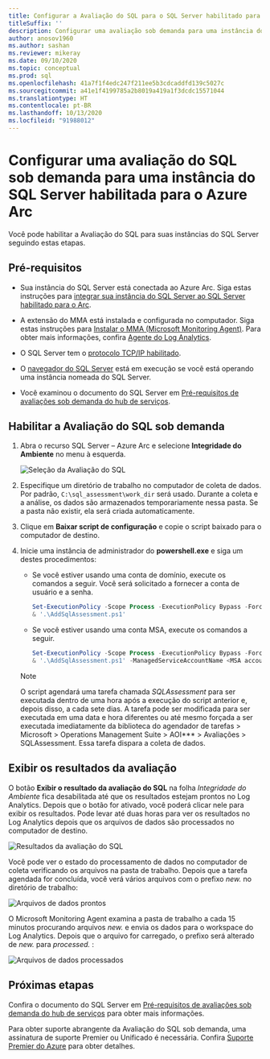 ```yaml
---
title: Configurar a Avaliação do SQL para o SQL Server habilitado para o Azure Arc
titleSuffix: ''
description: Configurar uma avaliação sob demanda para uma instância do SQL Server habilitada para o Azure Arc
author: anosov1960
ms.author: sashan
ms.reviewer: mikeray
ms.date: 09/10/2020
ms.topic: conceptual
ms.prod: sql
ms.openlocfilehash: 41a7f1f4edc247f211ee5b3cdcaddfd139c5027c
ms.sourcegitcommit: a41e1f4199785a2b8019a419a1f3dcdc15571044
ms.translationtype: HT
ms.contentlocale: pt-BR
ms.lasthandoff: 10/13/2020
ms.locfileid: "91988012"
---
```

# <a name="configure-on-demand-sql-assessment-for-azure-arc-enabled-sql-server-instance"></a>Configurar uma avaliação do SQL sob demanda para uma instância do SQL Server habilitada para o Azure Arc

Você pode habilitar a Avaliação do SQL para suas instâncias do SQL Server seguindo estas etapas.

## <a name="prerequisites"></a>Pré-requisitos

* Sua instância do SQL Server está conectada ao Azure Arc. Siga estas instruções para [integrar sua instância do SQL Server ao SQL Server habilitado para o Arc](connect.md).

* A extensão do MMA está instalada e configurada no computador. Siga estas instruções para [Instalar o MMA (Microsoft Monitoring Agent)](configure-advanced-data-security.md#install-microsoft-monitoring-agent-mma). Para obter mais informações, confira [Agente do Log Analytics](/azure/azure-monitor/platform/log-analytics-agent).

* O SQL Server tem o [protocolo TCP/IP habilitado](../../database-engine/configure-windows/enable-or-disable-a-server-network-protocol.md).

* O [navegador do SQL Server](../../tools/configuration-manager/sql-server-browser-service.md) está em execução se você está operando uma instância nomeada do SQL Server.

* Você examinou o documento do SQL Server em [Pré-requisitos de avaliações sob demanda do hub de serviços](/services-hub/health/assessment-prereq-docs#on-demand-assessment-prerequisite-documents).

## <a name="enable-on-demand-sql-assessment"></a>Habilitar a Avaliação do SQL sob demanda

1. Abra o recurso SQL Server – Azure Arc e selecione __Integridade do Ambiente__ no menu à esquerda.

   ![Seleção da Avaliação do SQL](media/assess/sql-assessment-heading-sql-server-arc.png)

1. Especifique um diretório de trabalho no computador de coleta de dados. Por padrão, `C:\sql_assessment\work_dir` será usado. Durante a coleta e a análise, os dados são armazenados temporariamente nessa pasta. Se a pasta não existir, ela será criada automaticamente.

1. Clique em __Baixar script de configuração__ e copie o script baixado para o computador de destino.

1. Inicie uma instância de administrador do __powershell.exe__ e siga um destes procedimentos: 
   * Se você estiver usando uma conta de domínio, execute os comandos a seguir. Você será solicitado a fornecer a conta de usuário e a senha. 

      ```powershell
      Set-ExecutionPolicy -Scope Process -ExecutionPolicy Bypass -Force
      & '.\AddSqlAssessment.ps1'
      ```

    * Se você estiver usando uma conta MSA, execute os comandos a seguir.

      ```powershell
      Set-ExecutionPolicy -Scope Process -ExecutionPolicy Bypass -Force
      & '.\AddSqlAssessment.ps1' -ManagedServiceAccountName <MSA account name>
      ```

   > [!NOTE]
   > O script agendará uma tarefa chamada *SQLAssessment* para ser executada dentro de uma hora após a execução do script anterior e, depois disso, a cada sete dias. A tarefa pode ser modificada para ser executada em uma data e hora diferentes ou até mesmo forçada a ser executada imediatamente da biblioteca do agendador de tarefas > Microsoft > Operations Management Suite > AOI*** > Avaliações > SQLAssessment. Essa tarefa dispara a coleta de dados.

## <a name="view-the-assessment-results"></a>Exibir os resultados da avaliação

O botão __Exibir o resultado da avaliação do SQL__ na folha _Integridade do Ambiente_ fica desabilitada até que os resultados estejam prontos no Log Analytics. Depois que o botão for ativado, você poderá clicar nele para exibir os resultados. Pode levar até duas horas para ver os resultados no Log Analytics depois que os arquivos de dados são processados no computador de destino.

![Resultados da avaliação do SQL](media/assess/sql-assessment-results.png)

Você pode ver o estado do processamento de dados no computador de coleta verificando os arquivos na pasta de trabalho. Depois que a tarefa agendada for concluída, você verá vários arquivos com o prefixo _new._ no diretório de trabalho:

![Arquivos de dados prontos](media/assess/sql-assessment-data-files-ready.png)

O Microsoft Monitoring Agent examina a pasta de trabalho a cada 15 minutos procurando arquivos _new._ e envia os dados para o workspace do Log Analytics. Depois que o arquivo for carregado, o prefixo será alterado de _new._ para _processed._ :

![Arquivos de dados processados](media/assess/sql-assessment-data-files-processed.png)

## <a name="next-steps"></a>Próximas etapas

Confira o documento do SQL Server em [Pré-requisitos de avaliações sob demanda do hub de serviços](/services-hub/health/assessment-prereq-docs#on-demand-assessment-prerequisite-documents) para obter mais informações.

Para obter suporte abrangente da Avaliação do SQL sob demanda, uma assinatura de suporte Premier ou Unificado é necessária. Confira [Suporte Premier do Azure](https://azure.microsoft.com/support/plans/premier) para obter detalhes.